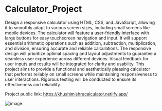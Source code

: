 # Calculator_Project
Design a responsive calculator using HTML, CSS, and JavaScript, allowing it to smoothly adapt to various screen sizes, including small screens like mobile devices. The calculator will feature a user-friendly interface with large buttons for easy touchscreen navigation and input. It will support essential arithmetic operations such as addition, subtraction, multiplication, and division, ensuring accurate and reliable calculations. The responsive design will prioritize optimal spacing and layout adjustments to guarantee a seamless user experience across different devices. Visual feedback for user inputs and results will be integrated for clarity and usability. This project aims to provide a functional and aesthetically pleasing calculator that performs  reliably on small screens while maintaining responsiveness to user interactions. Rigorous testing will be conducted to ensure its effectiveness and reliability.

Project public link: https://khushimishracalculator.netlify.app/


![image](https://github.com/kmishraa/Calculator_Project/assets/104066423/979018fc-6920-409f-879f-bce1c1636175)

